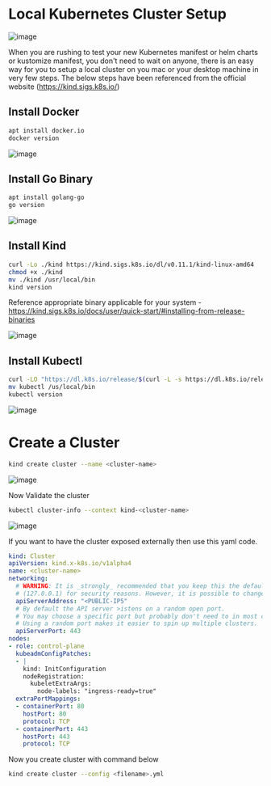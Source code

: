# Local Kubernetes Cluster Setup
![image](https://github.com/devrockstech/setup_local_cluster/assets/142865469/fddd593a-063d-461d-8b7b-a7871cd69822)

When you are rushing to test your new Kubernetes manifest or helm charts or kustomize manifest, you don't need to wait on anyone, there is an easy way for you to setup a local cluster on you mac or your desktop machine in very few steps. 
The below steps have been referenced from the official website (https://kind.sigs.k8s.io/)

## Install Docker
```bash
apt install docker.io
docker version
```
![image](https://user-images.githubusercontent.com/76629897/204837565-7a1fd49e-d3a0-4f55-ae1a-333932179c2b.png)

## Install Go Binary
```bash
apt install golang-go
go version
```
![image](https://user-images.githubusercontent.com/76629897/204838545-6fe407a6-3724-4420-ab49-a992ed890da6.png)


## Install Kind
```bash
curl -Lo ./kind https://kind.sigs.k8s.io/dl/v0.11.1/kind-linux-amd64
chmod +x ./kind
mv ./kind /usr/local/bin
kind version
```
Reference appropriate binary applicable for your system - https://kind.sigs.k8s.io/docs/user/quick-start/#installing-from-release-binaries

![image](https://user-images.githubusercontent.com/76629897/204838666-d8020b3c-a369-4212-a491-2d2e21259d95.png)


## Install Kubectl
```bash
curl -LO "https://dl.k8s.io/release/$(curl -L -s https://dl.k8s.io/release/stable.txt)/bin/linux/amd64/kubectl"
mv kubectl /us/local/bin
kubectl version
```
![image](https://user-images.githubusercontent.com/76629897/204838990-c8e4320b-0316-4a82-981c-1d8e70e7317c.png)

# Create a Cluster
```bash
kind create cluster --name <cluster-name>
```
![image](https://user-images.githubusercontent.com/76629897/204839805-bb132f67-638f-4971-a19d-9e4fe8f0e89e.png)

Now Validate the cluster
```bash
kubectl cluster-info --context kind-<cluster-name>
```
![image](https://user-images.githubusercontent.com/76629897/204840324-b73761fc-e5a2-4bf6-8c74-ed52f65b83f1.png)

If you want to have the cluster exposed externally then use this yaml code.
```yaml
kind: Cluster
apiVersion: kind.x-k8s.io/v1alpha4
name: <cluster-name>
networking:
  # WARNING: It is _strongly_ recommended that you keep this the default
  # (127.0.0.1) for security reasons. However, it is possible to change this.
  apiServerAddress: "<PUBLIC-IP5"
  # By default the API server >istens on a random open port.
  # You may choose a specific port but probably don't need to in most cases.
  # Using a random port makes it easier to spin up multiple clusters.
  apiServerPort: 443
nodes:
- role: control-plane
  kubeadmConfigPatches:
  - |
    kind: InitConfiguration
    nodeRegistration:
      kubeletExtraArgs:
        node-labels: "ingress-ready=true"
  extraPortMappings:
  - containerPort: 80
    hostPort: 80
    protocol: TCP
  - containerPort: 443
    hostPort: 443
    protocol: TCP
```
Now you create cluster with command below
```bash
kind create cluster --config <filename>.yml
```
